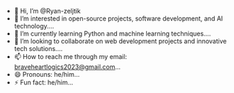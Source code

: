 - 👋 Hi, I’m @Ryan-zeljtik
- 👀 I’m interested in open-source projects, software development, and AI technology....
- 🌱 I’m currently learning Python and machine learning techniques....
- 💞️ I’m looking to collaborate on web development projects and innovative tech solutions....
- 📫 How to reach me through my email: braveheartlogics2023@gmail.com...
- 😄 Pronouns: he/him...
- ⚡ Fun fact: he/him...

<!---
Ryan-zeljtik/Ryan-zeljtik is a ✨ special ✨ repository because its `README.md` (this file) appears on your GitHub profile.
You can click the Preview link to take a look at your changes.
--->

